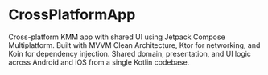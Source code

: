 # CrossPlatformApp
Cross-platform KMM app with shared UI using Jetpack Compose Multiplatform. Built with MVVM Clean Architecture, Ktor for networking, and Koin for dependency injection. Shared domain, presentation, and UI logic across Android and iOS from a single Kotlin codebase.
